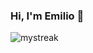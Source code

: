 ### Hi, I'm Emilio 👋
<img src="https://github-readme-streak-stats.herokuapp.com/?user=Epiraino&theme=tokyonight" alt="mystreak"/>


